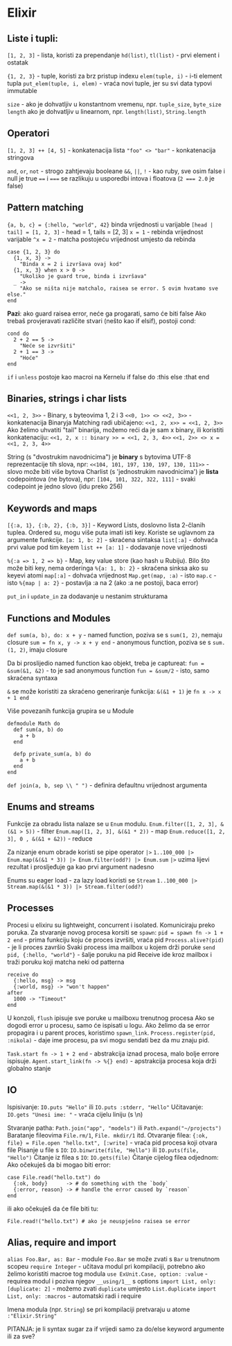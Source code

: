 # Elixir

## Liste i tupli:
`[1, 2, 3]` - lista, koristi za prependanje
`hd(list)`, `tl(list)` - prvi element i ostatak

`{1, 2, 3}` - tuple, koristi za brz pristup indexu
`elem(tuple, i)` - i-ti element tupla
`put_elem(tuple, i, elem)` - vraća novi tuple, jer su svi data typovi immutable

`size` - ako je dohvatljiv u konstantnom vremenu, npr. `tuple_size`, `byte_size`
`length`  ako je dohvatljiv u linearnom, npr. `length(list)`, `String.length`

## Operatori

`[1, 2, 3] ++ [4, 5]` - konkatenacija lista
`"foo" <> "bar"` - konkatenacija stringova

`and`, `or`, `not` - strogo zahtjevaju booleane
`&&`, `||`, `!` - kao ruby, sve osim false i null je true
`==` i `===` se razlikuju u usporedbi intova i floatova (`2 === 2.0` je false)

## Pattern matching
`{a, b, c} = {:hello, "world", 42}` binda vrijednosti u varijable
`[head | tail] = [1, 2, 3]` - head = 1, tails = [2, 3]
`x = 1` - rebinda vrijednost varijable
`^x = 2` - matcha postojeću vrijednost umjesto da rebinda

```
case {1, 2, 3} do
  {1, x, 3} ->
    "Binda x = 2 i izvršava ovaj kod"
  {1, x, 3} when x > 0 ->
    "Ukoliko je guard true, binda i izvršava"
  _ ->
    "Ako se ništa nije matchalo, raisea se error. S ovim hvatamo sve else."
end
```

**Pazi**: ako guard raisea error, neće ga progarati, samo će biti false
Ako trebaš provjeravati različite stvari (nešto kao if elsif), postoji cond:
```
cond do
  2 + 2 == 5 ->
    "Neće se izvršiti"
  2 + 1 == 3 ->
    "Hoće"
end
```

`if` i `unless` postoje kao macroi na Kernelu
if false do
  :this
else
  :that
end

## Binaries, strings i char lists

`<<1, 2, 3>>` - Binary, s byteovima 1, 2 i 3
`<<0, 1>> <> <<2, 3>>` - konkatenacija Binaryja
Matching radi ubičajeno:
`<<1, 2, x>> = <<1, 2, 3>>`
Ako želimo uhvatiti "tail" binarija, možemo reći da je sam x binary,
ili koristiti konkatenaciju:
`<<1, 2, x :: binary >> = <<1, 2, 3, 4>>`
`<<1, 2>> <> x = <<1, 2, 3, 4>>`

String (s "dvostrukim navodnicima") je **binary** s bytovima UTF-8 reprezentacije tih slova, npr:
`<<104, 101, 197, 130, 197, 130, 111>>` - slovo može biti više bytova
Charlist (s 'jednostrukim navodnicima') je **lista** codepointova (ne bytova), npr:
`[104, 101, 322, 322, 111]` - svaki codepoint je jedno slovo (idu preko 256)

## Keywords and maps
`[{:a, 1}, {:b, 2}, {:b, 3}]` - Keyword Lists, doslovno lista 2-članih tuplea.
Ordered su, mogu više puta imati isti key. Koriste se uglavnom za argumente funkcije.
`[a: 1, b: 2]` - skraćena sintaksa
`list[:a]` - dohvaća prvi value pod tim keyem
`list ++ [a: 1]` - dodavanje nove vrijednosti

`%{:a => 1, 2 => b}` - Map, key value store (kao hash u Rubiju). Bilo što može biti key,
nema orderinga
`%{a: 1, b: 2}` - skraćena sinksa ako su keyevi atomi
`map[:a]` - dohvaća vrijednost
`Map.get(map, :a)` - isto
`map.c` - isto
`%{map | a: 2}` - postavlja :a na 2 (ako :a ne postoji, baca error)

`put_in` i `update_in` za dodavanje u nestanim strukturama

## Functions and Modules
`def sum(a, b), do: x + y` - named function, poziva se s `sum(1, 2)`, nemaju closure
`sum = fn x, y -> x + y end` - anonymous function, poziva se s `sum.(1, 2)`, imaju closure

Da bi proslijedio named function kao objekt, treba je captureat:
`fun = &sum(&1, &2)` - to je sad anonymous function
`fun = &sum/2` - isto, samo skraćena syntaxa

`&` se može koristiti za skraćeno generiranje funkcija: `&(&1 + 1)` je `fn x -> x + 1 end`

Više povezanih funkcija grupira se u Module
```
defmodule Math do
  def sum(a, b) do
    a + b
  end

  defp private_sum(a, b) do
    a + b
  end
end
```

`def join(a, b, sep \\ " ")` - definira defaultnu vrijednost argumenta

## Enums and streams
Funkcije za obradu lista nalaze se u `Enum` modulu.
`Enum.filter([1, 2, 3], &(&1 > 5))` - filter
`Enum.map([1, 2, 3], &(&1 * 2))` - map
`Enum.reduce([1, 2, 3], 0 , &(&1 + &2))` - reduce

Za nizanje enum obrade koristi se pipe operator `|>`
`1..100_000 |> Enum.map(&(&1 * 3)) |> Enum.filter(odd?) |> Enum.sum`
`|>` uzima lijevi rezultat i prosljeđuje ga kao prvi argument nadesno

Enums su eager load - za lazy load koristi se `Stream`
`1..100_000 |> Stream.map(&(&1 * 3)) |> Stream.filter(odd?)`

## Processes
Procesi u elixiru su lightweight, concurrent i isolated. Komuniciraju preko poruka.
Za stvaranje novog procesa korsiti se `spawn`:
`pid = spawn fn -> 1 + 2 end` - prima funkciju koju će proces izvršiti, vraća pid
`Process.alive?(pid)` - je li proces završio
Svaki process ima mailbox u kojem drži poruke
`send pid, {:hello, "world"}` - šalje poruku na pid
Receive ide kroz mailbox i traži poruku koji matcha neki od patterna
```
receive do
  {:hello, msg} -> msg
  {:world, msg} -> "won't happen"
after
  1000 -> "Timeout"
end
```
U konzoli, `flush` ipisuje sve poruke u mailboxu trenutnog procesa
Ako se dogodi error u procesu, samo će ispisati u logu. Ako želimo da se
error propagira i u parent proces, koristimo `spawn_link`.
`Process.register(pid, :nikola)` - daje ime procesu, pa svi mogu sendati bez da mu znaju pid.

`Task.start fn -> 1 + 2 end` - abstrakcija iznad procesa, malo bolje errore ispisuje.
`Agent.start_link(fn -> %{} end)` - apstrakcija procesa koja drži globalno stanje

## IO
Ispisivanje: `IO.puts "Hello"` ili `IO.puts :stderr, "Hello"`
Učitavanje: `IO.gets "Unesi ime: "` - vraća cijelu liniju (s \n)

Stvaranje patha: `Path.join("app", "models")` ili `Path.expand("~/projects")`
Baratanje fileovima `File.rm/1`, `File. mkdir/1` itd.
Otvaranje filea: `{:ok, file} = File.open "hello.txt", [:write]` - vraća pid procesa koji otvara file
Pisanje u file s `IO`: `IO.binwrite(file, "Hello")` ili `IO.puts(file, "Hello")`
Čitanje iz filea s `IO`: `IO.gets(file)`
Čitanje cijelog filea odjednom:
Ako očekuješ da bi mogao biti error:
```
case File.read("hello.txt") do
  {:ok, body}      -> # do something with the `body`
  {:error, reason} -> # handle the error caused by `reason`
end
```
ili ako očekuješ da će file biti tu:
```
File.read!("hello.txt") # ako je neuspješno raisea se error
```

## Alias, require and import
`alias Foo.Bar, as: Bar` - module `Foo.Bar` se može zvati s `Bar` u trenutnom scopeu
`require Integer` - učitava modul pri kompilaciji, potrebno ako želimo koristiti macroe tog modula
`use ExUnit.Case, option: :value` - requirea modul i poziva njegov `__using/1__` s options
`import List, only: [duplicate: 2]` - možemo zvati `duplicate` umjesto `List.duplicate`
`import List, only: :macros` - automatski radi i require

Imena modula (npr. `String`) se pri kompilaciji pretvaraju u atome `:"Elixir.String"`


PITANJA:
 je li syntax sugar za if vrijedi samo za do/else keyword argumente ili za sve?

